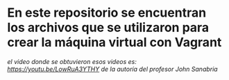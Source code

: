 # En este repositorio se encuentran los archivos que se utilizaron para crear la máquina virtual con Vagrant
*el video donde se obtuvieron esos videos es: https://youtu.be/LowRuA3YTHY de la autoría del profesor John Sanabria*
